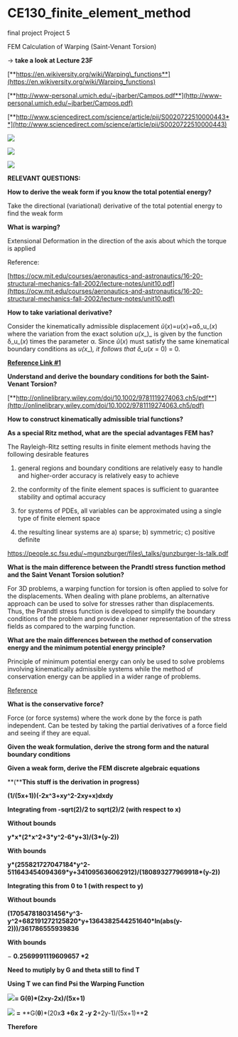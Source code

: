 # CE130_finite_element_method
final project
Project 5

FEM Calculation of Warping (Saint-Venant Torsion)

→ **take a look at Lecture 23F**

[**https://en.wikiversity.org/wiki/Warping\_functions**](https://en.wikiversity.org/wiki/Warping_functions)

[**http://www-personal.umich.edu/~jbarber/Campos.pdf**](http://www-personal.umich.edu/~jbarber/Campos.pdf)

[**http://www.sciencedirect.com/science/article/pii/S0020722510000443**](http://www.sciencedirect.com/science/article/pii/S0020722510000443)

![](RackMultipart20201101-4-1gvs660_html_3cbf2f57f672b836.png)

![](RackMultipart20201101-4-1gvs660_html_f6cd8d70f8fc339f.png)

![](RackMultipart20201101-4-1gvs660_html_647dbbbb3936b1c8.png)

**RELEVANT QUESTIONS:**

**How to derive the weak form if you know the total potential energy?**

Take the directional (variational) derivative of the total potential energy to find the weak form

**What is warping?**

Extensional Deformation in the direction of the axis about which the torque is applied

Reference:

[https://ocw.mit.edu/courses/aeronautics-and-astronautics/16-20-structural-mechanics-fall-2002/lecture-notes/unit10.pdf](https://ocw.mit.edu/courses/aeronautics-and-astronautics/16-20-structural-mechanics-fall-2002/lecture-notes/unit10.pdf)

**How to take variational derivative?**

Consider the kinematically admissible displacement _ũ_(_x_)=_u_(_x_)+αδ_u_(_x_) where the variation from the exact solution _u(x__)_ is given by the function δ_u_(_x_) times the parameter α. Since _ũ_(_x_) must satisfy the same kinematical boundary conditions as _u(x__)_, it follows that δ_u_(_x_ = 0) = 0.

[**Reference Link #1**](http://www.mecheng.iisc.ernet.in/~suresh/me237/feaNotes/Chapter3.pdf)

**Understand and derive the boundary conditions for both the Saint- Venant Torsion?**

[**http://onlinelibrary.wiley.com/doi/10.1002/9781119274063.ch5/pdf**](http://onlinelibrary.wiley.com/doi/10.1002/9781119274063.ch5/pdf)

**How to construct kinematically admissible trial functions?**

**As a special Ritz method, what are the special advantages FEM has?**

The Rayleigh-Ritz setting results in finite element methods having the following desirable features

1. general regions and boundary conditions are relatively easy to handle and higher-order accuracy is relatively easy to achieve

2. the conformity of the finite element spaces is sufficient to guarantee stability and optimal accuracy

3. for systems of PDEs, all variables can be approximated using a single type of finite element space

4. the resulting linear systems are a) sparse; b) symmetric; c) positive definite

https://people.sc.fsu.edu/~mgunzburger/files\_talks/gunzburger-ls-talk.pdf

**What is the main difference between the Prandtl stress function method and the Saint Venant Torsion solution?**

For 3D problems, a warping function for torsion is often applied to solve for the displacements. When dealing with plane problems, an alternative approach can be used to solve for stresses rather than displacements. Thus, the Prandtl stress function is developed to simplify the boundary conditions of the problem and provide a cleaner representation of the stress fields as compared to the warping function.

**What are the main differences between the method of conservation energy and the minimum potential energy principle?**

Principle of minimum potential energy can only be used to solve problems involving kinematically admissible systems while the method of conservation energy can be applied in a wider range of problems.

[Reference](https://engineering.purdue.edu/~aprakas/CE474/CE474-Ch2-WorkEnergyMethods.pdf)

**What is the conservative force?**

Force (or force systems) where the work done by the force is path independent. Can be tested by taking the partial derivatives of a force field and seeing if they are equal.

**Given the weak formulation, derive the strong form and the natural boundary conditions**

**Given a weak form, derive the FEM discrete algebraic equations**

**(****This stuff is the derivation in progress)**

**(1/(5x+1))(-2x^3+xy^2-2xy+x)dxdy**

**Integrating from -sqrt(2)/2 to sqrt(2)/2 (with respect to x)**

**Without bounds**

**y\*x\*(2\*x^2+3\*y^2-6\*y+3)/(3\*(y-2))**

**With bounds**

**y\*(255821727047184\*y^2-511643454094369\*y+341095636062912)/(180893277969918\*(y-2))**

**Integrating this from 0 to 1 (with respect to y)**

**Without bounds**

**(170547818031456\*y^3-y^2+682191272125820\*y+1364382544251640\*ln(abs(y-2)))/361786555939836**

**With bounds**

− **0.2569991119609657 \*2**

**Need to mutiply by G and theta still to find T**

**Using T we can find Psi the Warping Function**

![](RackMultipart20201101-4-1gvs660_html_cbba567023a8dfc8.png)**= G(****θ****)\*(2xy-2x)/(5x+1)**

![](RackMultipart20201101-4-1gvs660_html_589344062e2064d3.png) **=** **G(****θ****)\*(20x****3 ****+6x**** 2 ****-y**** 2****+2y-1)/(5x+1)****2**

**Therefore**
